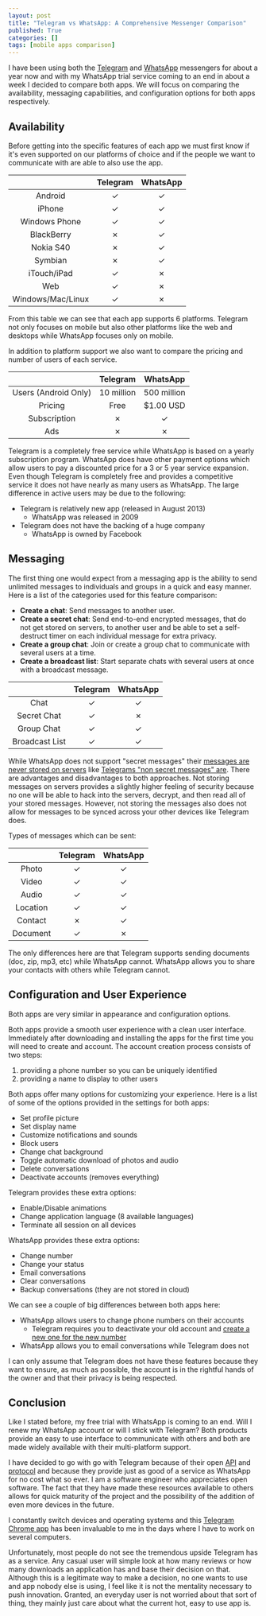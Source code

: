 ```yaml
---
layout: post
title: "Telegram vs WhatsApp: A Comprehensive Messenger Comparison"
published: True
categories: []
tags: [mobile apps comparison]
---
```


I have been using both the [Telegram](https://telegram.org/) and [WhatsApp](http://www.whatsapp.com/) messengers for about a year now and with my
WhatsApp trial service coming to an end in about a week I decided to compare both apps. We will focus on comparing the availability, messaging capabilities, and configuration options for both apps respectively.

## Availability

Before getting into the specific features of each app we must first know if it's even supported on our platforms of choice and if the people we want to communicate with are able to also use the app.

|                       | Telegram     | WhatsApp     |
| :-------------------: | :----------: | :----------: |
| Android               | &#x2713;     | &#x2713;     |
| iPhone                | &#x2713;     | &#x2713;     |
| Windows Phone         | &#x2713;     | &#x2713;     |
| BlackBerry            | &#x2717;     | &#x2713;     |
| Nokia S40             | &#x2717;     | &#x2713;     |
| Symbian               | &#x2717;     | &#x2713;     |
| iTouch/iPad           | &#x2713;     | &#x2717;     |
| Web                   | &#x2713;     | &#x2717;     |
| Windows/Mac/Linux     | &#x2713;     | &#x2717;     |

From this table we can see that each app supports 6 platforms. Telegram not only focuses on mobile but also other platforms like the web and desktops while WhatsApp focuses only on mobile.

In addition to platform support we also want to compare the pricing and number of users of each service.

|                      | Telegram   | WhatsApp    |
| :-:                  | :-:        | :-:         |
| Users (Android Only) | 10 million | 500 million |
| Pricing              | Free       | $1.00 USD   |
| Subscription         | &#x2717;   | &#x2713;    |
| Ads                  | &#x2717;   | &#x2717;    |

Telegram is a completely free service while WhatsApp is based on a yearly subscription program. WhatsApp does have other payment options which allow users to pay a discounted price for a 3 or 5 year service expansion. Even though Telegram is completely free and provides a competitive service it does not have nearly as many users as WhatsApp. The large difference in active users may be due to the following:

- Telegram is relatively new app (released in August 2013)
    + WhatsApp was released in 2009
- Telegram does not have the backing of a huge company
    + WhatsApp is owned by Facebook

## Messaging

The first thing one would expect from a messaging app is the ability to send
unlimited messages to individuals and groups in a quick and easy manner. Here is a list of the categories used for this feature comparison:

- **Create a chat**: Send messages to another user.
- **Create a secret chat**: Send end-to-end encrypted messages, that do not get stored on servers, to another user and be able to set a self-destruct timer on each individual message for extra privacy.
- **Create a group chat**: Join or create a group chat to communicate with several users at a time.
- **Create a broadcast list**: Start separate chats with several users at once with a broadcast message.

|                | Telegram | WhatsApp |
| :-:            | :-:      | :-:      |
| Chat           | &#x2713; | &#x2713; |
| Secret Chat    | &#x2713; | &#x2717; |
| Group Chat     | &#x2713; | &#x2713; |
| Broadcast List | &#x2713; | &#x2713; |

While WhatsApp does not support "secret messages" their [messages are never stored on servers](http://www.whatsapp.com/faq/general/21197296) like [Telegrams "non secret messages" are](https://www.telegram.org/faq#q-why-not-just-make-all-chats-secret). There are advantages and disadvantages to both approaches. Not storing messages on servers provides a slightly higher feeling of security because no one will be able to hack into the servers, decrypt, and then read all of your stored messages. However, not storing the messages also does not allow for messages to be synced across your other devices like Telegram does.

Types of messages which can be sent:

|          | Telegram | WhatsApp |
| :-:      | :-:      | :-:      |
| Photo    | &#x2713; | &#x2713; |
| Video    | &#x2713; | &#x2713; |
| Audio    | &#x2713; | &#x2713; |
| Location | &#x2713; | &#x2713; |
| Contact  | &#x2717; | &#x2713; |
| Document | &#x2713; | &#x2717; |

The only differences here are that Telegram supports sending documents (doc, zip, mp3, etc) while WhatsApp cannot. WhatsApp allows you to share your contacts with others while Telegram cannot.

## Configuration and User Experience

Both apps are very similar in appearance and configuration options.

Both apps provide a smooth user experience with a clean user interface. 
Immediately after downloading and installing the apps for the first time you will need to create and account. The account creation process consists of two steps:

1. providing a phone number so you can be uniquely identified
2. providing a name to display to other users

Both apps offer many options for customizing your experience. Here is a list of some of the options provided in the settings for both apps:

- Set profile picture
- Set display name
- Customize notifications and sounds
- Block users
- Change chat background
- Toggle automatic download of photos and audio
- Delete conversations
- Deactivate accounts (removes everything)

Telegram provides these extra options:

- Enable/Disable animations
- Change application language (8 available languages)
- Terminate all session on all devices

WhatsApp provides these extra options:

- Change number
- Change your status
- Email conversations
- Clear conversations
- Backup conversations (they are not stored in cloud)

We can see a couple of big differences between both apps here:

- WhatsApp allows users to change phone numbers on their accounts
    + Telegram requires you to deactivate your old account and [create a new one for the new number ](https://telegram.org/faq#q-what-happens-if-i-change-my-phone-number)
- WhatsApp allows you to email conversations while Telegram does not

I can only assume that Telegram does not have these features because they want to ensure, as much as possible, the account is in the rightful hands of the owner and that their privacy is being respected.

## Conclusion

Like I stated before, my free trial with WhatsApp is coming to an end. Will I renew my WhatsApp account or will I stick with Telegram? Both products provide an easy to use interface to communicate with others and both are made widely available with their multi-platform support.

I have decided to go with go with Telegram because of their open [API](https://core.telegram.org/api) and [protocol](https://core.telegram.org/mtproto) and because they provide just as good of a service as WhatsApp for no cost what so ever. I am a software engineer who appreciates open software. The fact that they have made these resources available to others allows for quick maturity of the project and the possibility of the addition of even more devices in the future. 

I constantly switch devices and operating systems and this [Telegram Chrome app](https://chrome.google.com/webstore/detail/telegram-unofficial/clhhggbfdinjmjhajaheehoeibfljjno) has been invaluable to me in the days where I have to work on several computers.

Unfortunately, most people do not see the tremendous upside Telegram has as a service. Any casual user will simple look at how many reviews or how many downloads an application has and base their decision on that. Although this is a legitimate way to make a decision, no one wants to use and app nobody else is using, I feel like it is not the mentality necessary to push innovation. Granted, an everyday user is not worried about that sort of thing, they mainly just care about what the current hot, easy to use app is.




